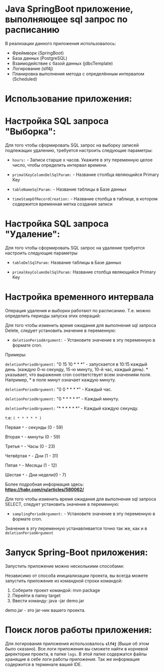 # Java SpringBoot приложение, выполняющее sql запрос по расписанию

В реализации данного приложения использовалось:
* Фреймворк (SpringBoot)
* База данных (PostgreSQL)
* Взаимодействие с базой данных (jdbcTemplate)
* Логирование (slf4j)
* Планировка выполнения метода с определённым интервалом (Scheduled)

# Использование приложения:


# Настройка SQL запроса "Выборка":

Для того чтобы сформировать SQL запрос на выборку записей подлежащих удалению, требуется настроить следующие параметры:

   * `hours:` - Записи старше x часов. Укажите в эту переменную целое число, чтобы определить интервал времени.

   * `primalKeyColumnDelSqlParam:` - Название столбца являющийся Primary Key

   * `tableNameSqlParam:` - Название таблицы в Базе данных

   * `timeStampOfRecordCreation:` - Название столбца в таблице, в котором содержится временная метка создания записи


# Настройка SQL запроса "Удаление": 

Для того чтобы сформировать SQL запрос на удаление требуется настроить следующие параметры

* `tableDelSqlParam:` Название таблицы в Базе данных

* `primalKeyColumnDelSqlParam:` Название столбца являющийся Primary Key


# Настройка временного интервала 

Операция удаления и выборки работают по расписанию. Т.е. можно определить периоды запуска этих операций:

Для того чтобы изменить время ожидания для выполнения sql запроса Delete, следует установить значение в переменную:

* `deletionPeriodArgument:` - Установите значение в эту переменную в формате cron.

Примеры:

`deletionPeriodArgument:` "0 15 10 * * *" - запускается в 10:15 каждый день. (каждую 0-ю секунду, 15-ю минуту, 10-й час, каждый день). * указывает, что выражение cron
соответствует всем значениям поля. Например, * в поле минут означает каждую минуту.

`deletionPeriodArgument:` "0 0 * * * *" - Каждый час.

`deletionPeriodArgument:` "0 * * * * *" - Каждый минуту.

`deletionPeriodArgument:` "* * * * * *" - Каждый каждую секунду.

т.е: `( * * * * * )`

Первая `*` - секунды (0 - 59)

Вторая `*` - минуты (0 - 59)

Третья `*` - Часы (0 - 23)

Четвёртая `*` - Дни (1 - 31)

Пятая `*` - Месяцы (1 - 12)

Шестая `*` - Дни недели(0 - 7)

Более подробная информация здесь: **https://habr.com/ru/articles/580062/**

Для того чтобы изменить время ожидания для выполнения sql запроса SELECT, следует установить значение в переменную:

* `samplingPeriodArgument:` - Установите значение в эту переменную в формате cron.

Значение в эту переменную устанавливается точно так же, как и в `deletionPeriodArgument`


# Запуск Spring-Boot приложения:

Запустить приложение можно несколькими способами:

Независимо от способа инициализации проекта, вы всегда можете запустить приложение из командной строки командой:
1. Соберите проект командой: mvn package
2. Перейти в папку target
3. Ввести команду: java -jar demo.jar

demo.jar - это jar-ник вашего проекта.


# Поиск логов работы приложения:

Для логирования приложения использовалось **`slf4j`** (Выше об этом было сказано). Все логи приложения вы сможете найти в корневой директории проекта, в папке `logs`. В этой папке содержатся файлы хранящие в себе логи работы приложения. Так же информация содержится в терминале вашей IDE. 
